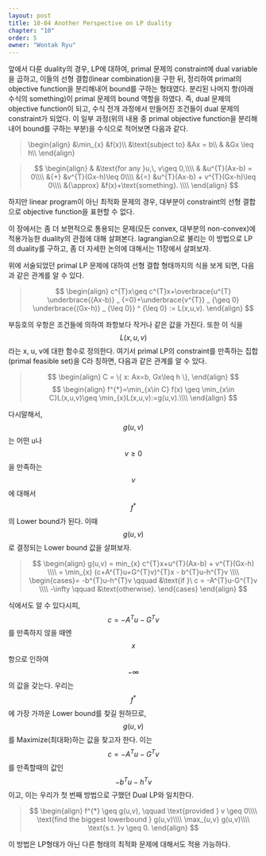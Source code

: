 ```yaml
---
layout: post
title: 10-04 Another Perspective on LP duality
chapter: "10"
order: 5
owner: "Wontak Ryu"
---
```


<script type="text/x-mathjax-config">
MathJax.Hub.Config({
    displayAlign: "center"
});
</script>
앞에서 다룬 duality의 경우, LP에 대하여, primal 문제의 constraint에 dual variable을 곱하고, 이들의 선형 결합(linear combination)을 구한 뒤, 정리하여 primal의 objective function을 분리해내어 bound를 구하는 형태였다. 분리된 나머지 항(아래 수식의 something)이 primal 문제의 bound 역할을 하였다. 즉, dual 문제의 objective function이 되고, 수식 전개 과정에서 만들어진 조건들이 dual 문제의 constraint가 되었다.
이 일부 과정(위의 내용 중 primal objective function을 분리해 내어 bound를 구하는 부분)을 수식으로 적어보면 다음과 같다.

>\begin{align}
>&\min_{x} &f(x)\\\\
>&\text{subject to} &Ax = b\\\\
>& &Gx \leq h\\\\
>\end{align}

>$$
>\begin{align}
>& &\text{for any }u,\, v\geq 0,\\\\
>& &u^{T}(Ax-b) = 0\\\\
>&{+} &v^{T}(Gx-h)\leq 0\\\\
>&{=} &u^{T}(Ax-b) + v^{T}(Gx-h)\leq 0\\\\
>&{\approx} &f(x)+\text{something}. \\\\
>\end{align}
>$$

하지만 linear program이 아닌 최적화 문제의 경우, 대부분이 constraint의 선형 결합으로 objective function을 표현할 수 없다. 

이 장에서는 좀 더 보편적으로 통용되는 문제(모든 convex, 대부분의 non-convex)에 적용가능한 duality의 관점에 대해 살펴본다. lagrangian으로 불리는 이 방법으로 LP의 duality를 구하고, 좀 더 자세한 논의에 대해서는 11장에서 살펴보자.

위에 서술되었던 primal LP 문제에 대하여 선형 결합 형태까지의 식을 보게 되면, 다음과 같은 관계를 알 수 있다.
>$$
>\begin{align}
>c^{T}x\geq c^{T}x+\overbrace{u^{T} \underbrace{(Ax-b)} _ {=0}+\underbrace{v^{T}} _ {\geq 0} \underbrace{(Gx-h)} _ {\leq 0}} ^ {\leq 0} := L(x,u,v).
>\end{align}
>$$

부등호의 우항은 조건들에 의하여 좌항보다 작거나 같은 값을 가진다. 또한 이 식을 $$L(x, u, v)$$라는 x, u, v에 대한 함수로 정의한다.
여기서 primal LP의 constraint를 만족하는 집합(primal feasible set)을 C라 칭하면, 다음과 같은 관계를 알 수 있다.

>$$
>\begin{align}
>C =  \{ x: Ax=b, Gx\leq h \},
>\end{align}
>$$
>$$
>\begin{align}
>f^{*}=\min_{x\in C} f(x) \geq \min_{x\in C}L(x,u,v)\geq \min_{x}L(x,u,v):=g(u,v).\\\\
>\end{align}
>$$

다시말해서, $$g(u,v)$$는 어떤  u나 $$v\geq0$$을 만족하는 $$v$$에 대해서 $$f^{*}$$의  Lower bound가 된다.
이때 $$g(u,v)$$로 결정되는 Lower bound 값을 살펴보자.

>$$
>\begin{align}
g(u,v) = min_{x} c^{T}x+u^{T}(Ax-b) + v^{T}(Gx-h) \\\\
= \min_{x} (c+A^{T}u+G^{T}v)^{T}x - b^{T}u-h^{T}v \\\\
\begin{cases}= -b^{T}u-h^{T}v \qquad &\text{if }\ c = -A^{T}u-G^{T}v \\\\
-\infty \qquad &\text{otherwise}.
\end{cases}
>\end{align}
>$$


식에서도 알 수 있다시피, $$c = -A^{T}u-G^{T}v$$를 만족하지 않을 때엔 $$x$$항으로 인하여 $$-\infty$$의 값을 갖는다.
우리는 $$f^{*}$$에 가장 가까운 Lower bound를 찾길 원하므로, $$g(u, v)$$를 Maximize(최대화)하는 값을 찾고자 한다. 이는 $$c = -A^{T}u-G^{T}v$$를 만족할때의 값인 $$-b^{T}u-h^{T}v$$이고, 이는 우리가 첫 번째 방법으로 구했던 Dual LP와 일치한다.

>$$
>\begin{align}
>f^{*} \geq g(u,v), \qquad \text{provided } v \geq 0\\\\
>\text{find the biggest lowerbound  } g(u,v)\\\\
>\max_{u,v} g(u,v)\\\\
>\text{s.t. }v \geq 0. 
>\end{align}
>$$

이 방법은 LP형태가 아닌 다른 형태의 최적화 문제에 대해서도 적용 가능하다.